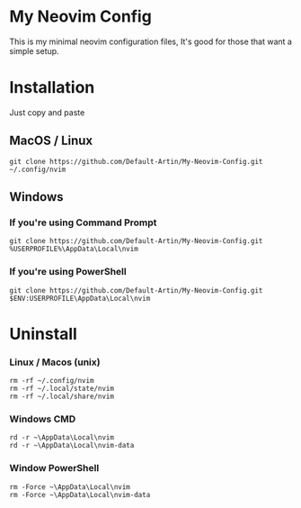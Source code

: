 # My Neovim Config
This is my minimal neovim configuration files, It's good for those that want a simple setup.

# Installation
Just copy and paste
## MacOS / Linux
    git clone https://github.com/Default-Artin/My-Neovim-Config.git ~/.config/nvim
## Windows
### If you're using Command Prompt
    git clone https://github.com/Default-Artin/My-Neovim-Config.git %USERPROFILE%\AppData\Local\nvim
### If you're using PowerShell
    git clone https://github.com/Default-Artin/My-Neovim-Config.git $ENV:USERPROFILE\AppData\Local\nvim

# Uninstall
### Linux / Macos (unix)
    rm -rf ~/.config/nvim
    rm -rf ~/.local/state/nvim
    rm -rf ~/.local/share/nvim

### Windows CMD
    rd -r ~\AppData\Local\nvim
    rd -r ~\AppData\Local\nvim-data

### Window PowerShell
    rm -Force ~\AppData\Local\nvim
    rm -Force ~\AppData\Local\nvim-data
